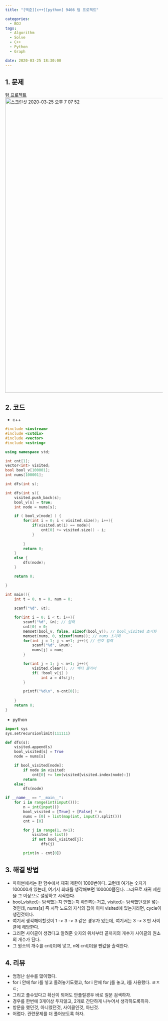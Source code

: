 ```yaml
---
title: "[백준][c++][python] 9466 텀 프로젝트"

categories:
  - BOJ
tags:
  - Algorithm
  - Solve
  - C++
  - Python
  - Graph

date: 2020-03-25 18:30:00
---
```


## 1. 문제
[텀 프로젝트](https://www.acmicpc.net/problem/9466)  
<img width="942" alt="스크린샷 2020-03-25 오후 7 07 52" src="https://user-images.githubusercontent.com/20227720/77525336-36ccda00-6ecc-11ea-8e98-474b8f4ae945.png">

## 2. 코드

- c++

```c++
#include <iostream>
#include <cstdio>
#include <vector>
#include <cstring>

using namespace std;

int cnt[1];
vector<int> visited;
bool bool_v[100001];
int nums[100001];

int dfs(int s);

int dfs(int s){
    visited.push_back(s);
    bool_v[s] = true;
    int node = nums[s];

    if ( bool_v[node] ) {
        for(int i = 0; i < visited.size(); i++){
            if(visited.at(i) == node){
                cnt[0] += visited.size() - i;
            }
            
        }
        return 0;
    }
    else {
        dfs(node);
    }

    return 0;

}

int main(){
    int t = 0, n = 0, num = 0;
    
    scanf("%d", &t);

    for(int i = 0; i < t; i++){
        scanf("%d", &n); // 입력
        cnt[0] = 0;
        memset(bool_v, false, sizeof(bool_v)); // bool_visited 초기화
        memset(nums, 0, sizeof(nums)); // nums 초기화
        for(int j = 1; j < n+1; j++){ // 번호 입력
            scanf("%d", &num);
            nums[j] = num;
        }

        for(int j = 1; j < n+1; j++){
            visited.clear(); // 벡터 클리어
            if( !bool_v[j] )
                int a = dfs(j);
        }

        printf("%d\n", n-cnt[0]);
        
    }
    return 0;
}
```

- python

```python
import sys
sys.setrecursionlimit(111111)

def dfs(s):
    visited.append(s)
    bool_visited[s] = True
    node = nums[s]

    if bool_visited[node]:
        if node in visited:
            cnt[0] += len(visited[visited.index(node):])
        return
    else:
        dfs(node)

if __name__ == "__main__":
    for i in range(int(input())):
        n = int(input())
        bool_visited = [True] + [False] * n
        nums = [0] + list(map(int, input().split()))
        cnt = [0]

        for j in range(1, n+1):
            visited = list()
            if not bool_visited[j]:
                dfs(j)

        print(n - cnt[0])

```

## 3. 해결 방법

- 파이썬에서는 한 함수에서 재귀 제한이 1000번이다. 고런데 여기는 숫자가 100000개 있는데, 여기서 최대를 생각해보면 100000쯤된다. 그러므로 재귀 제한을 그 이상으로 설정하고 시작한다.
- bool_visited는 탐색했는지 안했는지 확인하는거고, visited는 탐색했던것을 넣는것인데, nums[s] 즉 시작 노드의 자식의 값이 이미 visited에 있는거라면, cycle이 생긴것이다.
- 여기서 생각해야할것이 1 -> 3 -> 3 같은 경우가 있는데, 여기서는 3 -> 3 만 사이클에 해당한다.
- 그러면 사이클이 생겼다고 알려준 숫자의 위치부터 끝까지의 개수가 사이클의 원소의 개수가 된다.
- 그 원소의 개수를 cnt[0]에 넣고, n에 cnt[0]을 뺀값을 출력한다.

## 4. 리뷰

- 엄청난 실수를 많이했다.
- for i 안에 for i를 넣고 돌려놓기도했고, for i 안에 for j를 놓고, i를 사용했다. ㄹㅈㄷ;
- 그리고 풀수있다고 확신이 되어도 안풀릴경우 바로 질문 검색하자.
- 경우를 한번에 3개이상 두지않고, 2개로 간단하게 나누어서 생각하도록하자.
- 방문을 했던것, 아니였던것, 사이클인것, 아닌것.
- 어렵다. 관련문제를 더 풀어보도록 하자.